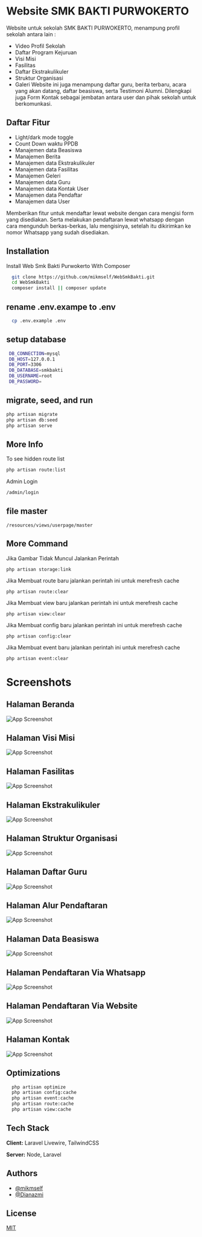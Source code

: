 
# Website SMK BAKTI PURWOKERTO

Website untuk sekolah SMK BAKTI PURWOKERTO, menampung profil sekolah antara lain :
- Video Profil Sekolah
- Daftar Program Kejuruan
- Visi Misi
- Fasilitas
- Daftar Ekstrakulikuler
- Struktur Organisasi
- Galeri
  Website ini juga menampung daftar guru, berita terbaru, acara yang akan datang, daftar beasiswa, serta Testimoni Alumni. Dilengkapi juga Form Kontak sebagai jembatan antara user dan pihak sekolah untuk berkomunkasi.




## Daftar Fitur

- Light/dark mode toggle
- Count Down waktu PPDB
- Manajemen data Beasiswa
- Manajemen Berita
- Manajemen data Ekstrakulikuler
- Manajemen data Fasilitas
- Manajemen Geleri
- Manajemen data Guru
- Manajemen data Kontak User
- Manajemen data Pendaftar
- Manajemen data User

Memberikan fitur untuk mendaftar lewat website dengan cara mengisi form yang disediakan. Serta melakukan pendaftaran lewat whatsapp dengan cara mengunduh berkas-berkas, lalu mengisinya, setelah itu dikirimkan ke nomor Whatsapp yang sudah disediakan.


## Installation

Install Web Smk Bakti Purwokerto With Composer

```bash
  git clone https://github.com/mikmself/WebSmkBakti.git
  cd WebSmkBakti
  composer install || composer update
```

## rename .env.exampe to .env
```bash
  cp .env.example .env
```
## setup database
```bash
 DB_CONNECTION=mysql
 DB_HOST=127.0.0.1
 DB_PORT=3306
 DB_DATABASE=smkbakti
 DB_USERNAME=root
 DB_PASSWORD=
```
## migrate, seed, and run
```bash
php artisan migrate
php artisan db:seed
php artisan serve
```


## More Info
To see hidden route list
```bash
php artisan route:list
```
Admin Login
```bash
/admin/login
```
## file master
` /resources/views/userpage/master `

## More Command
Jika Gambar Tidak Muncul Jalankan Perintah

` php artisan storage:link `

Jika Membuat route baru jalankan perintah ini untuk merefresh cache

` php artisan route:clear `

Jika Membuat view baru jalankan perintah ini untuk merefresh cache

` php artisan view:clear `

Jika Membuat config baru jalankan perintah ini untuk merefresh cache

` php artisan config:clear `

Jika Membuat event baru jalankan perintah ini untuk merefresh cache

` php artisan event:clear `
# Screenshots
## Halaman Beranda
![App Screenshot](https://i.ibb.co.com/FVzL2Ym/d3aaae57-cb43-4a08-bd78-802117b9c41a.png)

## Halaman Visi Misi
![App Screenshot](https://i.ibb.co.com/bBSVdDt/screencapture-127-0-0-1-8000-visi-misi-2024-06-14-13-12-56.png)

## Halaman Fasilitas
![App Screenshot](https://i.ibb.co.com/YLVSH0R/screencapture-127-0-0-1-8000-fasilitas-2024-06-14-13-14-31.png)

## Halaman Ekstrakulikuler
![App Screenshot](https://i.ibb.co.com/G5y5HZr/screencapture-127-0-0-1-8000-ekstrakulikuler-2024-06-14-13-15-22.png)

## Halaman Struktur Organisasi
![App Screenshot](https://i.ibb.co.com/W0CLFW6/screencapture-127-0-0-1-8000-struktur-organisasi-2024-06-14-13-16-09.png)

## Halaman Daftar Guru
![App Screenshot](https://i.ibb.co.com/F5g3T9j/screencapture-127-0-0-1-8000-data-guru-2024-06-14-13-17-16.png)

## Halaman Alur Pendaftaran
![App Screenshot](https://i.ibb.co.com/W0DYTfr/screencapture-127-0-0-1-8000-alur-pendaftaran-2024-06-14-13-18-10.png)

## Halaman Data Beasiswa
![App Screenshot](https://i.ibb.co.com/ckRH07Z/screencapture-127-0-0-1-8000-beasiswa-2024-06-14-13-18-53.png)

## Halaman Pendaftaran Via Whatsapp
![App Screenshot](https://i.ibb.co.com/MRYdDP6/screencapture-127-0-0-1-8000-pendaftaran-whatsapp-2024-06-14-13-20-00.png)

## Halaman Pendaftaran Via Website
![App Screenshot](https://i.ibb.co.com/yX3XMdS/screencapture-127-0-0-1-8000-pendaftaran-website-2024-06-14-13-20-32.png)

## Halaman Kontak
![App Screenshot](https://i.ibb.co.com/g7PVdTd/screencapture-127-0-0-1-8000-kontak-2024-06-14-13-21-23.png)
## Optimizations

```bash
  php artisan optimize
  php artisan config:cache
  php artisan event:cache
  php artisan route:cache
  php artisan view:cache
```


## Tech Stack

**Client:** Laravel Livewire, TailwindCSS

**Server:** Node, Laravel


## Authors

- [@mikmself](https://www.github.com/mikmself)
- [@Dianazmi](https://github.com/Dianazmi)

## License

[MIT](https://choosealicense.com/licenses/mit/)

